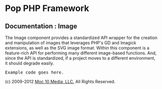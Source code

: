 Pop PHP Framework
=================

Documentation : Image
---------------------

The Image component provides a standardized API wrapper for the creation and manipulation of images that leverages PHP's GD and Imagick extensions, as well as the SVG image format. Within this component is a feature-rich API for performing many different image-based functions. And, since the API is standardized, if a project moves to a different environment, it should degrade easily.

<pre>
Example code goes here.
</pre>

(c) 2009-2012 [Moc 10 Media, LLC.](http://www.moc10media.com) All Rights Reserved.
